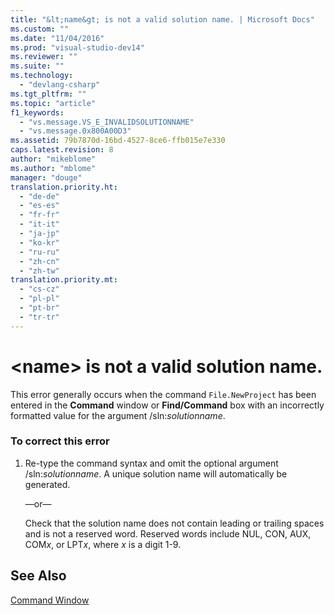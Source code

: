 ```yaml
---
title: "&lt;name&gt; is not a valid solution name. | Microsoft Docs"
ms.custom: ""
ms.date: "11/04/2016"
ms.prod: "visual-studio-dev14"
ms.reviewer: ""
ms.suite: ""
ms.technology: 
  - "devlang-csharp"
ms.tgt_pltfrm: ""
ms.topic: "article"
f1_keywords: 
  - "vs.message.VS_E_INVALIDSOLUTIONNAME"
  - "vs.message.0x800A00D3"
ms.assetid: 79b7870d-16bd-4527-8ce6-ffb015e7e330
caps.latest.revision: 8
author: "mikeblome"
ms.author: "mblome"
manager: "douge"
translation.priority.ht: 
  - "de-de"
  - "es-es"
  - "fr-fr"
  - "it-it"
  - "ja-jp"
  - "ko-kr"
  - "ru-ru"
  - "zh-cn"
  - "zh-tw"
translation.priority.mt: 
  - "cs-cz"
  - "pl-pl"
  - "pt-br"
  - "tr-tr"
---
```

# &lt;name&gt; is not a valid solution name.
This error generally occurs when the command `File.NewProject` has been entered in the **Command** window or **Find/Command** box with an incorrectly formatted value for the argument /sln:*solutionname*.  
  
### To correct this error  
  
1.  Re-type the command syntax and omit the optional argument /sln:*solutionname*. A unique solution name will automatically be generated.  
  
     —or—  
  
     Check that the solution name does not contain leading or trailing spaces and is not a reserved word. Reserved words include NUL, CON, AUX, COM*x*, or LPT*x*, where *x* is a digit 1-9.  
  
## See Also  
 [Command Window](../ide/reference/command-window.md)